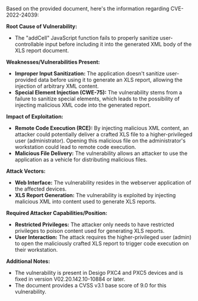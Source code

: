 Based on the provided document, here's the information regarding CVE-2022-24039:

**Root Cause of Vulnerability:**

*   The "addCell" JavaScript function fails to properly sanitize user-controllable input before including it into the generated XML body of the XLS report document.

**Weaknesses/Vulnerabilities Present:**

*   **Improper Input Sanitization:** The application doesn't sanitize user-provided data before using it to generate an XLS report, allowing the injection of arbitrary XML content.
*   **Special Element Injection (CWE-75):** The vulnerability stems from a failure to sanitize special elements, which leads to the possibility of injecting malicious XML code into the generated report.

**Impact of Exploitation:**

*   **Remote Code Execution (RCE):** By injecting malicious XML content, an attacker could potentially deliver a crafted XLS file to a higher-privileged user (administrator). Opening this malicious file on the administrator's workstation could lead to remote code execution.
*   **Malicious File Delivery:** The vulnerability allows an attacker to use the application as a vehicle for distributing malicious files.

**Attack Vectors:**

*   **Web Interface:** The vulnerability resides in the webserver application of the affected devices.
*   **XLS Report Generation:** The vulnerability is exploited by injecting malicious XML into content used to generate XLS reports.

**Required Attacker Capabilities/Position:**

*   **Restricted Privileges:** The attacker only needs to have restricted privileges to poison content used for generating XLS reports.
*   **User Interaction:** The attack requires the higher-privileged user (admin) to open the maliciously crafted XLS report to trigger code execution on their workstation.

**Additional Notes:**
*   The vulnerability is present in Desigo PXC4 and PXC5 devices and is fixed in version V02.20.142.10-10884 or later.
*   The document provides a CVSS v3.1 base score of 9.0 for this vulnerability.